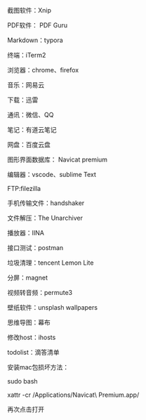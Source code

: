 截图软件：Xnip

PDF软件： PDF Guru

Markdown：typora

终端：iTerm2

浏览器：chrome、firefox

音乐：网易云

下载：迅雷

通讯：微信、QQ

笔记：有道云笔记

网盘：百度云盘

图形界面数据库： Navicat premium

编辑器：vscode、sublime Text

FTP:filezilla

手机传输文件：handshaker

文件解压：The Unarchiver

播放器：IINA

接口测试：postman

垃圾清理：tencent Lemon Lite

分屏：magnet

视频转音频：permute3

壁纸软件：unsplash wallpapers

思维导图：幕布

修改host：ihosts

todolist：滴答清单



安装mac包损坏方法：

 sudo bash

xattr -cr /Applications/Navicat\ Premium.app/ 

再次点击打开
